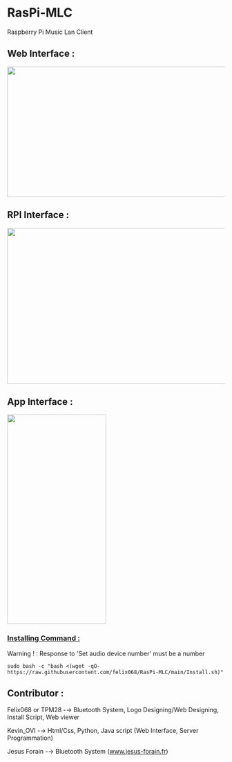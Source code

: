 # RasPi-MLC
Raspberry Pi Music Lan Client

## Web Interface :
<img src="https://media.discordapp.net/attachments/1005083652977336341/1013373790463467561/unknown.png?width=1340&height=754"
     width="536"
     height="301">
## RPI Interface :
<img src="https://cdn.discordapp.com/attachments/1005083652977336341/1013377703593906206/unknown.png"
     width="550"
     height="360">
## App Interface :
<img src="https://cdn.discordapp.com/attachments/1005083652977336341/1013396426555920444/unknown.png"
     width="229"
     height="484">

### <ins>Installing Command :</ins>
Warning ! : Response to 'Set audio device number' must be a number
```
sudo bash -c "bash <(wget -qO- https://raw.githubusercontent.com/felix068/RasPi-MLC/main/Install.sh)"
```


## Contributor :

Felix068 or TPM28 -→ Bluetooth System, Logo Designing/Web Designing, Install Script, Web viewer

Kevin_OVI -→ Html/Css, Python, Java script (Web Interface, Server Programmation)

Jesus Forain -→ Bluetooth System (<a href="https://www.jesus-forain.fr/blog/raspberry-pi-en-recepteur-audio-bluetooth-a2dp-audio-sink-112.html">www.jesus-forain.fr</a>)
